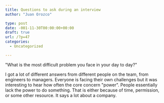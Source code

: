 ```yaml
---
title: Questions to ask during an interview
author: "Juan Orozco" 

type: post
date: -001-11-30T00:00:00+00:00
draft: true
url: /?p=47
categories:
  - Uncategorized

---
```

"What is the most difficult problem you face in your day to day?"

I got a lot of different answers from different people on the team, from engineers to managers. Everyone is facing their own challenges but it was interesting to hear how often the core concern "power". People essentially lack the power to do something. That is either because of time, permission, or some other resource. It says a lot about a company.